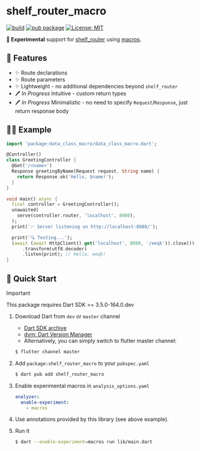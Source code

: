 # shelf_router_macro

[![build](https://github.com/eEQK/shelf_router_macro/actions/workflows/main.yaml/badge.svg)](https://github.com/eEQK/shelf_router_macro/actions/workflows/main.yaml)
[![pub package](https://img.shields.io/pub/v/shelf_router_macro.svg)](https://pub.dev/packages/shelf_router_macro)
[![License: MIT](https://img.shields.io/badge/license-MIT-purple.svg)](https://opensource.org/licenses/MIT)

**🚧 Experimental** support for [shelf_router](https://pub.dev/packages/shelf_router)
using [macros](https://dart.dev/language/macros).

## 🌟 Features

* ✨ Route declarations
* ✨ Route parameters
* ✨ Lightweight - no additional dependencies beyond `shelf_router`
* 🖊️  _In Progress_ Intuitive - custom return types
* 🖊️  _In Progress_ Minimalistic - no need to specify `Request`/`Response`, just return response
  body

## 🧑‍💻 Example

```dart
import 'package:data_class_macro/data_class_macro.dart';

@Controller()
class GreetingController {
  @Get('/<name>')
  Response greetingByName(Request request, String name) {
    return Response.ok('Hello, $name!');
  }
}

void main() async {
  final controller = GreetingController();
  unawaited(
    serve(controller.router, 'localhost', 8080),
  );
  print('✅ Server listening on http://localhost:8080/');

  print('🔍 Testing...');
  (await (await HttpClient().get('localhost', 8080, '/eeqk')).close())
      .transform(utf8.decoder)
      .listen(print); // Hello, eeqk!
}
```

## 🚀 Quick Start

> [!IMPORTANT]
> This package requires Dart SDK >= 3.5.0-164.0.dev

1. Download Dart from `dev` or `master` channel
    * [Dart SDK archive](https://dart.dev/get-dart/archive#dev-channel)
    * [dvm: Dart Version Manager](https://github.com/cbracken/dvm)
    * Alternatively, you can simply switch to flutter master channel:
   ```sh
   $ flutter channel master
   ```

2. Add `package:shelf_router_macro` to your `pubspec.yaml`
   ```sh
   $ dart pub add shelf_router_macro
   ```

3. Enable experimental macros in `analysis_options.yaml`
   ```yaml
   analyzer:
     enable-experiment:
       - macros
   ```

4. Use annotations provided by this library (see above example).

5. Run it
   ```sh
   $ dart --enable-experiment=macros run lib/main.dart
   ```


